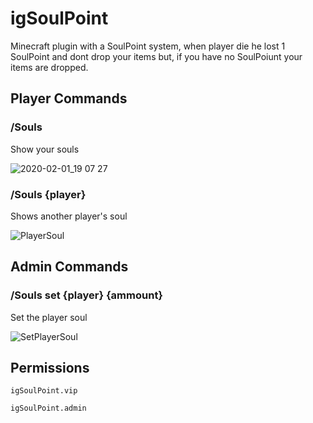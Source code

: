 # igSoulPoint
Minecraft plugin with a SoulPoint system, when player die he lost
1 SoulPoint and dont drop your items but, if you have no SoulPoiunt your items are dropped.

## Player Commands

### /Souls
Show your souls

![2020-02-01_19 07 27](https://user-images.githubusercontent.com/48739190/73574580-d33aa900-4454-11ea-8cd2-059f30d11824.png)

### /Souls {player}
Shows another player's soul

![PlayerSoul](https://user-images.githubusercontent.com/48739190/73574787-5956ef80-4455-11ea-9bd2-5c9c2e48790a.png)

## Admin Commands

### /Souls set {player} {ammount}
Set the player soul

![SetPlayerSoul](https://user-images.githubusercontent.com/48739190/73575010-ee59e880-4455-11ea-9f53-cfeac8e9d0b0.png)

## Permissions

```
igSoulPoint.vip 
```
```
igSoulPoint.admin
```
